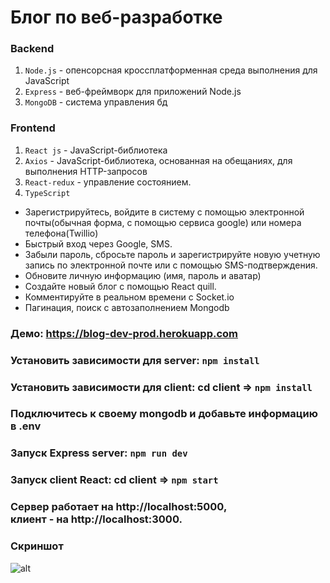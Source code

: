 # Блог по веб-разработке

### Backend

1. `Node.js` - опенсорсная кроссплатформенная среда выполнения для JavaScript<br>
2. `Express` - веб-фреймворк для приложений Node.js<br>
3. `MongoDB` - система управления бд<br>

### Frontend

1. `React js` - JavaScript-библиотека<br>
2. `Axios` - JavaScript-библиотека, основанная на обещаниях, для выполнения HTTP-запросов<br>
3. `React-redux` - управление состоянием.
4. `TypeScript`

+ Зарегистрируйтесь, войдите в систему с помощью электронной почты(обычная форма, с помощью сервиса google) или номера телефона(Twillio)
+ Быстрый вход через Google, SMS.
+ Забыли пароль, сбросьте пароль и зарегистрируйте новую учетную запись по электронной почте или с помощью SMS-подтверждения.
+ Обновите личную информацию (имя, пароль и аватар)
+ Создайте новый блог с помощью React quill.
+ Комментируйте в реальном времени с Socket.io
+ Пагинация, поиск с автозаполнением Mongodb

### Демо: https://blog-dev-prod.herokuapp.com

### Установить зависимости для server: `npm install`

### Установить зависимости для client: cd client => `npm install`

### Подключитесь к своему mongodb и добавьте информацию в .env

### Запуск Express server: `npm run dev`

### Запуск client React: cd client => `npm start`

### Сервер работает на http://localhost:5000, <br> клиент - на http://localhost:3000.

### Скриншот
![alt](https://res.cloudinary.com/drw46ajkt/image/upload/v1640464696/blog-dev/blogdev_xfj1fv.jpg)